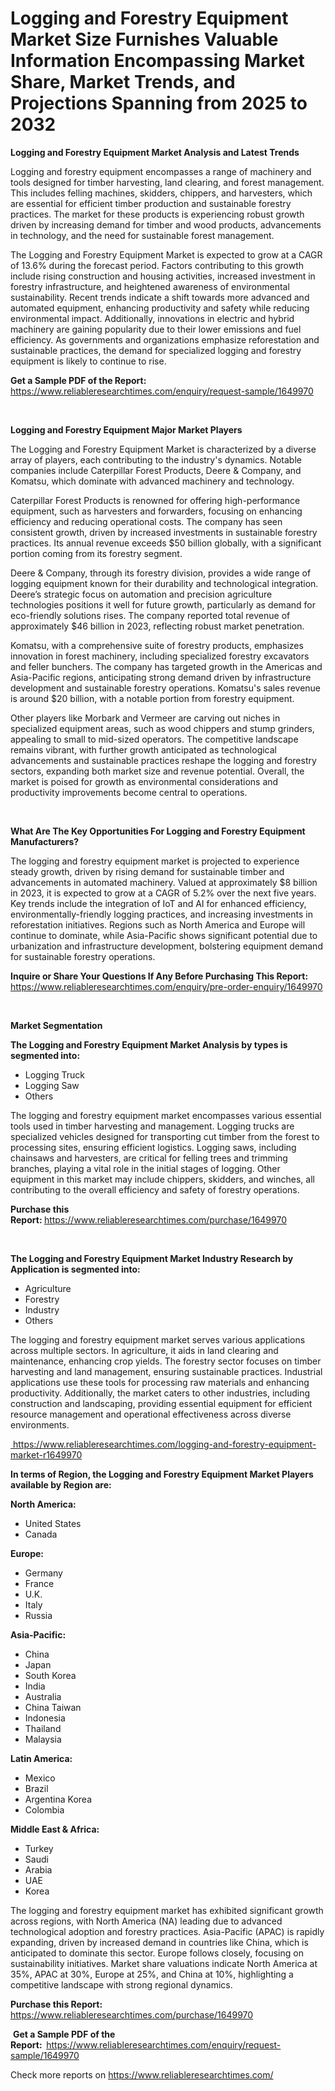 <p><h1>Logging and Forestry Equipment Market Size Furnishes Valuable Information Encompassing Market Share, Market Trends, and Projections Spanning from 2025 to 2032</h1></p><p><strong>Logging and Forestry Equipment Market Analysis and Latest Trends</strong></p>
<p><p>Logging and forestry equipment encompasses a range of machinery and tools designed for timber harvesting, land clearing, and forest management. This includes felling machines, skidders, chippers, and harvesters, which are essential for efficient timber production and sustainable forestry practices. The market for these products is experiencing robust growth driven by increasing demand for timber and wood products, advancements in technology, and the need for sustainable forest management.</p><p>The Logging and Forestry Equipment Market is expected to grow at a CAGR of 13.6% during the forecast period. Factors contributing to this growth include rising construction and housing activities, increased investment in forestry infrastructure, and heightened awareness of environmental sustainability. Recent trends indicate a shift towards more advanced and automated equipment, enhancing productivity and safety while reducing environmental impact. Additionally, innovations in electric and hybrid machinery are gaining popularity due to their lower emissions and fuel efficiency. As governments and organizations emphasize reforestation and sustainable practices, the demand for specialized logging and forestry equipment is likely to continue to rise.</p></p>
<p><strong>Get a Sample PDF of the Report:&nbsp;</strong> <a href="https://www.reliableresearchtimes.com/enquiry/request-sample/1649970?utm_campaign=3442&utm_medium=2&utm_source=Github&utm_content=ia&utm_term=23032025&utm_id=logging-and-forestry-equipment">https://www.reliableresearchtimes.com/enquiry/request-sample/1649970</a></p>
<p>&nbsp;</p>
<p><strong>Logging and Forestry Equipment Major Market Players</strong></p>
<p><p>The Logging and Forestry Equipment Market is characterized by a diverse array of players, each contributing to the industry's dynamics. Notable companies include Caterpillar Forest Products, Deere & Company, and Komatsu, which dominate with advanced machinery and technology.</p><p>Caterpillar Forest Products is renowned for offering high-performance equipment, such as harvesters and forwarders, focusing on enhancing efficiency and reducing operational costs. The company has seen consistent growth, driven by increased investments in sustainable forestry practices. Its annual revenue exceeds $50 billion globally, with a significant portion coming from its forestry segment.</p><p>Deere & Company, through its forestry division, provides a wide range of logging equipment known for their durability and technological integration. Deere’s strategic focus on automation and precision agriculture technologies positions it well for future growth, particularly as demand for eco-friendly solutions rises. The company reported total revenue of approximately $46 billion in 2023, reflecting robust market penetration.</p><p>Komatsu, with a comprehensive suite of forestry products, emphasizes innovation in forest machinery, including specialized forestry excavators and feller bunchers. The company has targeted growth in the Americas and Asia-Pacific regions, anticipating strong demand driven by infrastructure development and sustainable forestry operations. Komatsu's sales revenue is around $20 billion, with a notable portion from forestry equipment.</p><p>Other players like Morbark and Vermeer are carving out niches in specialized equipment areas, such as wood chippers and stump grinders, appealing to small to mid-sized operators. The competitive landscape remains vibrant, with further growth anticipated as technological advancements and sustainable practices reshape the logging and forestry sectors, expanding both market size and revenue potential. Overall, the market is poised for growth as environmental considerations and productivity improvements become central to operations.</p></p>
<p>&nbsp;</p>
<p><strong>What Are The Key Opportunities For Logging and Forestry Equipment Manufacturers?</strong></p>
<p><p>The logging and forestry equipment market is projected to experience steady growth, driven by rising demand for sustainable timber and advancements in automated machinery. Valued at approximately $8 billion in 2023, it is expected to grow at a CAGR of 5.2% over the next five years. Key trends include the integration of IoT and AI for enhanced efficiency, environmentally-friendly logging practices, and increasing investments in reforestation initiatives. Regions such as North America and Europe will continue to dominate, while Asia-Pacific shows significant potential due to urbanization and infrastructure development, bolstering equipment demand for sustainable forestry operations.</p></p>
<p><strong>Inquire or Share Your Questions If Any Before Purchasing This Report:</strong> <a href="https://www.reliableresearchtimes.com/enquiry/pre-order-enquiry/1649970?utm_campaign=3442&utm_medium=2&utm_source=Github&utm_content=ia&utm_term=23032025&utm_id=logging-and-forestry-equipment">https://www.reliableresearchtimes.com/enquiry/pre-order-enquiry/1649970</a></p>
<p>&nbsp;</p>
<p><strong>Market Segmentation</strong></p>
<p><strong>The Logging and Forestry Equipment Market Analysis by types is segmented into:</strong></p>
<p><ul><li>Logging Truck</li><li>Logging Saw</li><li>Others</li></ul></p>
<p><p>The logging and forestry equipment market encompasses various essential tools used in timber harvesting and management. Logging trucks are specialized vehicles designed for transporting cut timber from the forest to processing sites, ensuring efficient logistics. Logging saws, including chainsaws and harvesters, are critical for felling trees and trimming branches, playing a vital role in the initial stages of logging. Other equipment in this market may include chippers, skidders, and winches, all contributing to the overall efficiency and safety of forestry operations.</p></p>
<p><strong>Purchase this Report:&nbsp;</strong><a href="https://www.reliableresearchtimes.com/purchase/1649970?utm_campaign=3442&utm_medium=2&utm_source=Github&utm_content=ia&utm_term=23032025&utm_id=logging-and-forestry-equipment">https://www.reliableresearchtimes.com/purchase/1649970</a></p>
<p>&nbsp;</p>
<p><strong>The Logging and Forestry Equipment Market Industry Research by Application is segmented into:</strong></p>
<p><ul><li>Agriculture</li><li>Forestry</li><li>Industry</li><li>Others</li></ul></p>
<p><p>The logging and forestry equipment market serves various applications across multiple sectors. In agriculture, it aids in land clearing and maintenance, enhancing crop yields. The forestry sector focuses on timber harvesting and land management, ensuring sustainable practices. Industrial applications use these tools for processing raw materials and enhancing productivity. Additionally, the market caters to other industries, including construction and landscaping, providing essential equipment for efficient resource management and operational effectiveness across diverse environments.</p></p>
<p><a href="https://www.reliableresearchtimes.com/logging-and-forestry-equipment-market-r1649970?utm_campaign=3442&utm_medium=2&utm_source=Github&utm_content=ia&utm_term=23032025&utm_id=logging-and-forestry-equipment">&nbsp;https://www.reliableresearchtimes.com/logging-and-forestry-equipment-market-r1649970</a></p>
<p><strong>In terms of Region, the Logging and Forestry Equipment Market Players available by Region are:</strong></p>
<p>
    <p> <strong> North America: </strong>
        <ul>
            <li>United States</li>
            <li>Canada</li>
        </ul>
        </p> 
    <p> <strong> Europe: </strong>
        <ul>
            <li>Germany</li>
            <li>France</li>
            <li>U.K.</li>
            <li>Italy</li>
            <li>Russia</li>
        </ul>
        </p> 
    <p> <strong> Asia-Pacific: </strong>
        <ul>
            <li>China</li>
            <li>Japan</li>
            <li>South Korea</li>
            <li>India</li>
            <li>Australia</li>
            <li>China Taiwan</li>
            <li>Indonesia</li>
            <li>Thailand</li>
            <li>Malaysia</li>
        </ul>
        </p> 
    <p> <strong> Latin America: </strong>
        <ul>
            <li>Mexico</li>
            <li>Brazil</li>
            <li>Argentina Korea</li>
            <li>Colombia</li>
        </ul>
        </p> 
    <p> <strong> Middle East & Africa: </strong>
        <ul>
            <li>Turkey</li>
            <li>Saudi</li>
            <li>Arabia</li>
            <li>UAE</li>
            <li>Korea</li>
        </ul>
    </p>
    </p>
<p><p>The logging and forestry equipment market has exhibited significant growth across regions, with North America (NA) leading due to advanced technological adoption and forestry practices. Asia-Pacific (APAC) is rapidly expanding, driven by increased demand in countries like China, which is anticipated to dominate this sector. Europe follows closely, focusing on sustainability initiatives. Market share valuations indicate North America at 35%, APAC at 30%, Europe at 25%, and China at 10%, highlighting a competitive landscape with strong regional dynamics.</p></p>
<p><strong>Purchase this Report: </strong><a href="https://www.reliableresearchtimes.com/purchase/1649970?utm_campaign=3442&utm_medium=2&utm_source=Github&utm_content=ia&utm_term=23032025&utm_id=logging-and-forestry-equipment">https://www.reliableresearchtimes.com/purchase/1649970</a></p>
<p>&nbsp;<strong>Get a Sample PDF of the Report:&nbsp;&nbsp;</strong><a href="https://www.reliableresearchtimes.com/enquiry/request-sample/1649970?utm_campaign=3442&utm_medium=2&utm_source=Github&utm_content=ia&utm_term=23032025&utm_id=logging-and-forestry-equipment">https://www.reliableresearchtimes.com/enquiry/request-sample/1649970</a></p>
<p><strong></strong></p>
<p>Check more reports on <a href="https://www.reliableresearchtimes.com/?utm_campaign=3442&utm_medium=2&utm_source=Github&utm_content=ia&utm_term=23032025&utm_id=logging-and-forestry-equipment">https://www.reliableresearchtimes.com/</a></p>